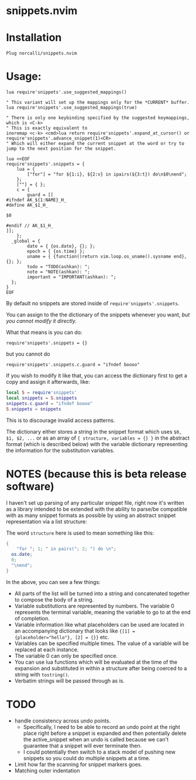# snippets.nvim

# Installation

`Plug norcalli/snippets.nvim`

# Usage:

```vim
lua require'snippets'.use_suggested_mappings()

" This variant will set up the mappings only for the *CURRENT* buffer.
lua require'snippets'.use_suggested_mappings(true)

" There is only one keybinding specified by the suggested keymappings, which is <C-k>
" This is exactly equivalent to
inoremap <c-k> <cmd>lua return require'snippets'.expand_at_cursor() or require'snippets'.advance_snippet(1)<CR>
" Which will either expand the current snippet at the word or try to jump to the next position for the snippet.

lua <<EOF
require'snippets'.snippets = {
	lua = {
		["for"] = "for ${1:i}, ${2:v} in ipairs(${3:t}) do\n$0\nend";
	};
	[""] = { };
	c = {
		guard = [[
#ifndef AK_${1:NAME}_H_
#define AK_$1_H_

$0

#endif // AK_$1_H_
]];
	};
  _global = {
		date = { {os.date}, {}; };
		epoch = { {os.time} };
		uname = { {function()return vim.loop.os_uname().sysname end}, {}; };
		todo = "TODO(ashkan): ";
		note = "NOTE(ashkan): ";
		important = "IMPORTANT(ashkan): ";
  };
}
EOF
```

By default no snippets are stored inside of `require'snippets'.snippets`.

You can assign to the the dictionary of the snippets whenever you want, *but you cannot modify it directly.*

What that means is you can do:

`require'snippets'.snippets = {}`

but you cannot do

`require'snippets'.snippets.c.guard = "ifndef boooo"`

If you wish to modify it like that, you can access the dictionary first to get a copy and assign it afterwards, like:

```lua
local S = require'snippets'
local snippets = S.snippets
snippets.c.guard = "ifndef boooo"
S.snippets = snippets
```

This is to discourage invalid access patterns.

The dictionary either stores a string in the snippet format which uses `$0, $1, $2, ...` or
as an array of `{ structure, variables = {} }` in the abstract format (which is described below)
with the variable dictionary representing the information for the substitution variables.


# NOTES (because this is beta release software)

I haven't set up parsing of any particular snippet file, right now it's written
as a library intended to be extended with the ability to parse/be compatible
with as many snippet formats as possible by using an abstract snippet representation
via a list structure:

The word `structure` here is used to mean something like this:

```lua
{
	"for "; 1; " in pairs("; 2; ") do \n";
  os.date;
  0;
  "\nend";
}
```

In the above, you can see a few things:

- All parts of the list will be turned into a string and concatenated together to compose
the body of a string.
- Variable substitutions are represented by numbers. The variable 0 represents the terminal
variable, meaning the variable to go to at the end of completion.
- Variable information like what placeholders can be used are located in an accompanying
dictionary that looks like `{[1] = {placeholder="hello"}, [2] = {}}` etc.
- Variables can be specified multiple times. The value of a variable will be replaced at each instance.
- The variable 0 can only be specified once.
- You can use lua functions which will be evaluated at the time of the expansion and substituted
in within a structure after being coerced to a string with `tostring()`.
- Verbatim strings will be passed through as is.


# TODO

- handle consistency across undo points.
  - Specifically, I need to be able to record an undo point at the right place
  right before a snippet is expanded and then potentially delete the
  active_snippet when an undo is called because we can't guarantee that a snippet
  will ever terminate then.
  - I could potentially then switch to a stack model of pushing new snippets so you could
  do multiple snippets at a time.
- Limit how far the scanning for snippet markers goes.
- Matching outer indentation

